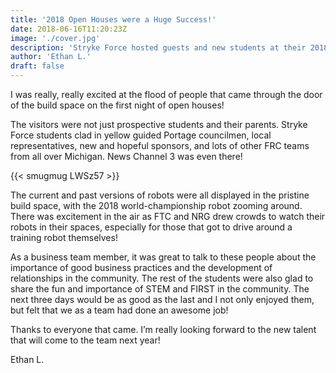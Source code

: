 ```yaml
---
title: '2018 Open Houses were a Huge Success!'
date: 2018-06-16T11:20:23Z
image: './cover.jpg'
description: 'Stryke Force hosted guests and new students at their 2018 Open House at Midlink Business Park.'
author: 'Ethan L.'
draft: false
---
```


I was really, really excited at the flood of people that came through the door of the build space on the first night of open houses!

<!--more-->

The visitors were not just prospective students and their parents. Stryke Force students clad in yellow guided Portage councilmen, local representatives, new and hopeful sponsors, and lots of other FRC teams from all over Michigan. News Channel 3 was even there!

{{< smugmug LWSz57 >}}

The current and past versions of robots were all displayed in the pristine build space, with the 2018 world-championship robot zooming around. There was excitement in the air as FTC and NRG drew crowds to watch their robots in their spaces, especially for those that got to drive around a training robot themselves!

As a business team member, it was great to talk to these people about the importance of good business practices and the development of relationships in the community. The rest of the students were also glad to share the fun and importance of STEM and FIRST in the community. The next three days would be as good as the last and I not only enjoyed them, but felt that we as a team had done an awesome job!

Thanks to everyone that came. I’m really looking forward to the new talent that will come to the team next year!

Ethan L.

<!-- Stryke Force Business Team Student Ethan L. is excited about his first year of open-houses. -->
